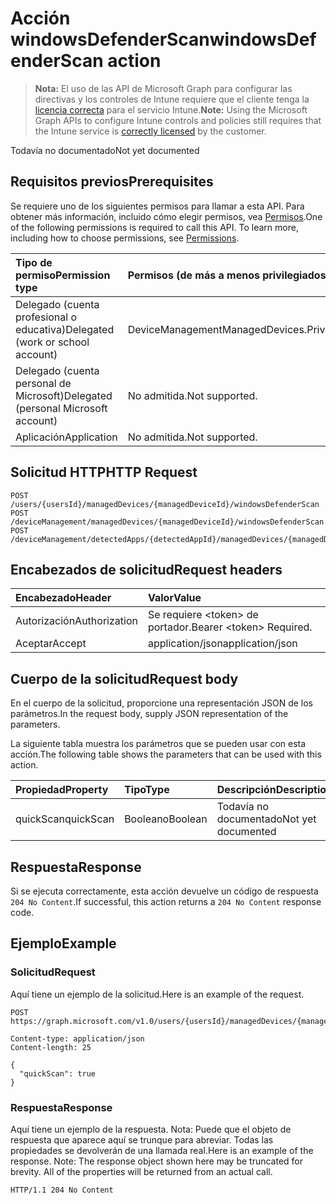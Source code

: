 # <a name="windowsdefenderscan-action"></a><span data-ttu-id="6998a-101">Acción windowsDefenderScan</span><span class="sxs-lookup"><span data-stu-id="6998a-101">windowsDefenderScan action</span></span>

> <span data-ttu-id="6998a-102">**Nota:** El uso de las API de Microsoft Graph para configurar las directivas y los controles de Intune requiere que el cliente tenga la [licencia correcta](https://go.microsoft.com/fwlink/?linkid=839381) para el servicio Intune.</span><span class="sxs-lookup"><span data-stu-id="6998a-102">**Note:** Using the Microsoft Graph APIs to configure Intune controls and policies still requires that the Intune service is [correctly licensed](https://go.microsoft.com/fwlink/?linkid=839381) by the customer.</span></span>

<span data-ttu-id="6998a-103">Todavía no documentado</span><span class="sxs-lookup"><span data-stu-id="6998a-103">Not yet documented</span></span>
## <a name="prerequisites"></a><span data-ttu-id="6998a-104">Requisitos previos</span><span class="sxs-lookup"><span data-stu-id="6998a-104">Prerequisites</span></span>
<span data-ttu-id="6998a-p101">Se requiere uno de los siguientes permisos para llamar a esta API. Para obtener más información, incluido cómo elegir permisos, vea [Permisos](../../../concepts/permissions_reference.md).</span><span class="sxs-lookup"><span data-stu-id="6998a-p101">One of the following permissions is required to call this API. To learn more, including how to choose permissions, see [Permissions](../../../concepts/permissions_reference.md).</span></span>

|<span data-ttu-id="6998a-107">Tipo de permiso</span><span class="sxs-lookup"><span data-stu-id="6998a-107">Permission type</span></span>|<span data-ttu-id="6998a-108">Permisos (de más a menos privilegiados)</span><span class="sxs-lookup"><span data-stu-id="6998a-108">Permissions (from most to least privileged)</span></span>|
|:---|:---|
|<span data-ttu-id="6998a-109">Delegado (cuenta profesional o educativa)</span><span class="sxs-lookup"><span data-stu-id="6998a-109">Delegated (work or school account)</span></span>|<span data-ttu-id="6998a-110">DeviceManagementManagedDevices.PriviligedOperation.All</span><span class="sxs-lookup"><span data-stu-id="6998a-110">DeviceManagementManagedDevices.PriviligedOperation.All</span></span>|
|<span data-ttu-id="6998a-111">Delegado (cuenta personal de Microsoft)</span><span class="sxs-lookup"><span data-stu-id="6998a-111">Delegated (personal Microsoft account)</span></span>|<span data-ttu-id="6998a-112">No admitida.</span><span class="sxs-lookup"><span data-stu-id="6998a-112">Not supported.</span></span>|
|<span data-ttu-id="6998a-113">Aplicación</span><span class="sxs-lookup"><span data-stu-id="6998a-113">Application</span></span>|<span data-ttu-id="6998a-114">No admitida.</span><span class="sxs-lookup"><span data-stu-id="6998a-114">Not supported.</span></span>|

## <a name="http-request"></a><span data-ttu-id="6998a-115">Solicitud HTTP</span><span class="sxs-lookup"><span data-stu-id="6998a-115">HTTP Request</span></span>
<!-- {
  "blockType": "ignored"
}
-->
``` http
POST /users/{usersId}/managedDevices/{managedDeviceId}/windowsDefenderScan
POST /deviceManagement/managedDevices/{managedDeviceId}/windowsDefenderScan
POST /deviceManagement/detectedApps/{detectedAppId}/managedDevices/{managedDeviceId}/windowsDefenderScan
```

## <a name="request-headers"></a><span data-ttu-id="6998a-116">Encabezados de solicitud</span><span class="sxs-lookup"><span data-stu-id="6998a-116">Request headers</span></span>
|<span data-ttu-id="6998a-117">Encabezado</span><span class="sxs-lookup"><span data-stu-id="6998a-117">Header</span></span>|<span data-ttu-id="6998a-118">Valor</span><span class="sxs-lookup"><span data-stu-id="6998a-118">Value</span></span>|
|:---|:---|
|<span data-ttu-id="6998a-119">Autorización</span><span class="sxs-lookup"><span data-stu-id="6998a-119">Authorization</span></span>|<span data-ttu-id="6998a-120">Se requiere &lt;token&gt; de portador.</span><span class="sxs-lookup"><span data-stu-id="6998a-120">Bearer &lt;token&gt; Required.</span></span>|
|<span data-ttu-id="6998a-121">Aceptar</span><span class="sxs-lookup"><span data-stu-id="6998a-121">Accept</span></span>|<span data-ttu-id="6998a-122">application/json</span><span class="sxs-lookup"><span data-stu-id="6998a-122">application/json</span></span>|

## <a name="request-body"></a><span data-ttu-id="6998a-123">Cuerpo de la solicitud</span><span class="sxs-lookup"><span data-stu-id="6998a-123">Request body</span></span>
<span data-ttu-id="6998a-124">En el cuerpo de la solicitud, proporcione una representación JSON de los parámetros.</span><span class="sxs-lookup"><span data-stu-id="6998a-124">In the request body, supply JSON representation of the parameters.</span></span>

<span data-ttu-id="6998a-125">La siguiente tabla muestra los parámetros que se pueden usar con esta acción.</span><span class="sxs-lookup"><span data-stu-id="6998a-125">The following table shows the parameters that can be used with this action.</span></span>

|<span data-ttu-id="6998a-126">Propiedad</span><span class="sxs-lookup"><span data-stu-id="6998a-126">Property</span></span>|<span data-ttu-id="6998a-127">Tipo</span><span class="sxs-lookup"><span data-stu-id="6998a-127">Type</span></span>|<span data-ttu-id="6998a-128">Descripción</span><span class="sxs-lookup"><span data-stu-id="6998a-128">Description</span></span>|
|:---|:---|:---|
|<span data-ttu-id="6998a-129">quickScan</span><span class="sxs-lookup"><span data-stu-id="6998a-129">quickScan</span></span>|<span data-ttu-id="6998a-130">Booleano</span><span class="sxs-lookup"><span data-stu-id="6998a-130">Boolean</span></span>|<span data-ttu-id="6998a-131">Todavía no documentado</span><span class="sxs-lookup"><span data-stu-id="6998a-131">Not yet documented</span></span>|



## <a name="response"></a><span data-ttu-id="6998a-132">Respuesta</span><span class="sxs-lookup"><span data-stu-id="6998a-132">Response</span></span>
<span data-ttu-id="6998a-133">Si se ejecuta correctamente, esta acción devuelve un código de respuesta `204 No Content`.</span><span class="sxs-lookup"><span data-stu-id="6998a-133">If successful, this action returns a `204 No Content` response code.</span></span>

## <a name="example"></a><span data-ttu-id="6998a-134">Ejemplo</span><span class="sxs-lookup"><span data-stu-id="6998a-134">Example</span></span>
### <a name="request"></a><span data-ttu-id="6998a-135">Solicitud</span><span class="sxs-lookup"><span data-stu-id="6998a-135">Request</span></span>
<span data-ttu-id="6998a-136">Aquí tiene un ejemplo de la solicitud.</span><span class="sxs-lookup"><span data-stu-id="6998a-136">Here is an example of the request.</span></span>
``` http
POST https://graph.microsoft.com/v1.0/users/{usersId}/managedDevices/{managedDeviceId}/windowsDefenderScan

Content-type: application/json
Content-length: 25

{
  "quickScan": true
}
```

### <a name="response"></a><span data-ttu-id="6998a-137">Respuesta</span><span class="sxs-lookup"><span data-stu-id="6998a-137">Response</span></span>
<span data-ttu-id="6998a-p102">Aquí tiene un ejemplo de la respuesta. Nota: Puede que el objeto de respuesta que aparece aquí se trunque para abreviar. Todas las propiedades se devolverán de una llamada real.</span><span class="sxs-lookup"><span data-stu-id="6998a-p102">Here is an example of the response. Note: The response object shown here may be truncated for brevity. All of the properties will be returned from an actual call.</span></span>
``` http
HTTP/1.1 204 No Content
```



